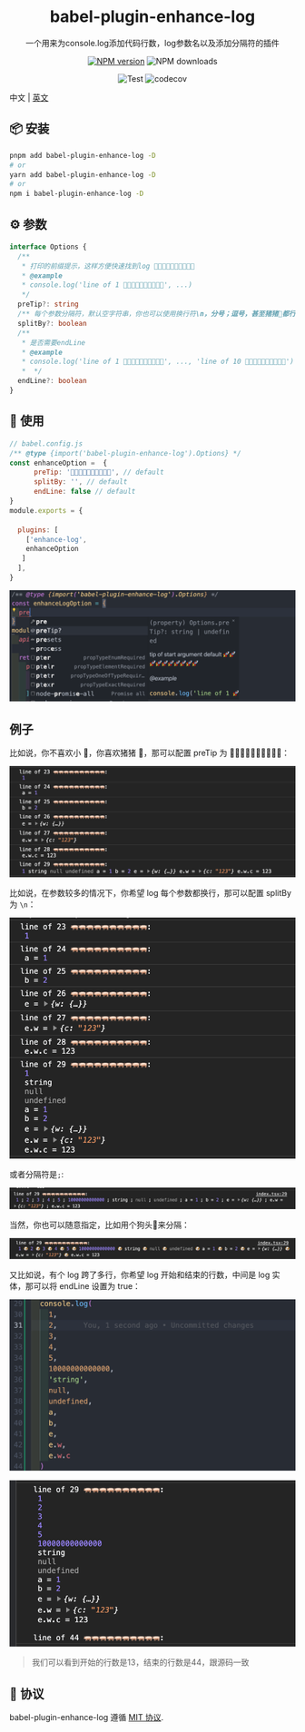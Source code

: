 
<p align="center">
<h1 align="center">babel-plugin-enhance-log</h1>
</p>

<div align="center">
  一个用来为console.log添加代码行数，log参数名以及添加分隔符的插件

[![NPM version][npm-image]][npm-url] ![NPM downloads][download-image]

![Test][test-badge] ![codecov][codecov-badge]


[npm-image]: https://img.shields.io/npm/v/babel-plugin-enhance-log.svg?style=flat-square
[npm-url]: http://npmjs.org/package/babel-plugin-enhance-log


[download-image]: https://img.shields.io/npm/dm/babel-plugin-enhance-log.svg?style=flat-square



[test-badge]: https://github.com/baozouai/babel-plugin-enhance-log/actions/workflows/ci.yml/badge.svg

[codecov-badge]: https://codecov.io/github/baozouai/plugin-babel-plugin-enhance-log/branch/master/graph/badge.svg


</div>

中文 | [英文](./README.md)

## 📦  安装

```sh
pnpm add babel-plugin-enhance-log -D
# or
yarn add babel-plugin-enhance-log -D
# or
npm i babel-plugin-enhance-log -D
```
## ⚙️ 参数

```ts
interface Options {
  /**
   * 打印的前缀提示，这样方便快速找到log 🚀🚀🚀🚀🚀🚀🚀🚀🚀🚀
   * @example
   * console.log('line of 1 🚀🚀🚀🚀🚀🚀🚀🚀🚀🚀', ...)
   */
  preTip?: string
  /** 每个参数分隔符，默认空字符串，你也可以使用换行符\n，分号；逗号，甚至猪猪🐖都行~ */
  splitBy?: boolean
  /** 
   * 是否需要endLine
   * @example
   * console.log('line of 1 🚀🚀🚀🚀🚀🚀🚀🚀🚀🚀', ..., 'line of 10 🚀🚀🚀🚀🚀🚀🚀🚀🚀🚀')
   *  */
  endLine?: boolean
}
```

 ## 🔨 使用

```js
// babel.config.js
/** @type {import('babel-plugin-enhance-log').Options} */
const enhanceOption =  {  
      preTip: '🚀🚀🚀🚀🚀🚀🚀🚀🚀🚀', // default 
      splitBy: '', // default
      endLine: false // default
}
module.exports = {

  plugins: [
    ['enhance-log', 
    enhanceOption
   ]
  ],
}
```
![](./assets/option_example.png)

## 例子

比如说，你不喜欢小 🚀，你喜欢猪猪 🐖，那可以配置 preTip 为 🐖🐖🐖🐖🐖🐖🐖🐖🐖🐖：

![img](./assets/pig_pretip.png)

比如说，在参数较多的情况下，你希望 log 每个参数都换行，那可以配置 splitBy 为 `\n`：

![img](./assets/linefeed.png)

或者分隔符是`;`:

![img](./assets/semicolon_delimiter.png)

当然，你也可以随意指定，比如用个狗头🐶来分隔：

![img](./assets/dog_delimiter.png)

又比如说，有个 log 跨了多行，你希望 log 开始和结束的行数，中间是 log 实体，那可以将 endLine 设置为 true：

![img](./assets/log_multi_line.png)

![img](./assets/log_multi_line_res.png)

> 我们可以看到开始的行数是13，结束的行数是44，跟源码一致 

## 📄 协议

babel-plugin-enhance-log 遵循 [MIT 协议](./LICENSE).